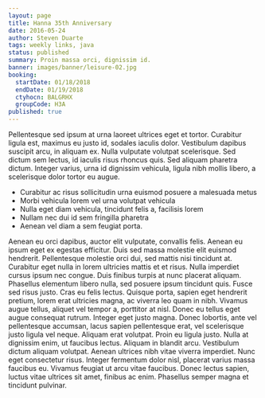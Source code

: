 ```yaml
---
layout: page
title: Hanna 35th Anniversary
date: 2016-05-24
author: Steven Duarte
tags: weekly links, java
status: published
summary: Proin massa orci, dignissim id.
banner: images/banner/leisure-02.jpg
booking:
  startDate: 01/18/2018
  endDate: 01/19/2018
  ctyhocn: BALGRHX
  groupCode: H3A
published: true
---
```

Pellentesque sed ipsum at urna laoreet ultrices eget et tortor. Curabitur ligula est, maximus eu justo id, sodales iaculis dolor. Vestibulum dapibus suscipit arcu, in aliquam ex. Nulla vulputate volutpat scelerisque. Sed dictum sem lectus, id iaculis risus rhoncus quis. Sed aliquam pharetra dictum. Integer varius, urna id dignissim vehicula, ligula nibh mollis libero, a scelerisque dolor tortor eu augue.

* Curabitur ac risus sollicitudin urna euismod posuere a malesuada metus
* Morbi vehicula lorem vel urna volutpat vehicula
* Nulla eget diam vehicula, tincidunt felis a, facilisis lorem
* Nullam nec dui id sem fringilla pharetra
* Aenean vel diam a sem feugiat porta.

Aenean eu orci dapibus, auctor elit vulputate, convallis felis. Aenean eu ipsum eget ex egestas efficitur. Duis sed massa molestie elit euismod hendrerit. Pellentesque molestie orci dui, sed mattis nisi tincidunt at. Curabitur eget nulla in lorem ultricies mattis et et risus. Nulla imperdiet cursus ipsum nec congue. Duis finibus turpis at nunc placerat aliquam. Phasellus elementum libero nulla, sed posuere ipsum tincidunt quis. Fusce sed risus justo. Cras eu felis lectus. Quisque porta, sapien eget hendrerit pretium, lorem erat ultricies magna, ac viverra leo quam in nibh. Vivamus augue tellus, aliquet vel tempor a, porttitor at nisl. Donec eu tellus eget augue consequat rutrum. Integer eget justo magna. Donec lobortis, ante vel pellentesque accumsan, lacus sapien pellentesque erat, vel scelerisque justo ligula vel neque. Aliquam erat volutpat.
Proin eu ligula justo. Nulla at dignissim enim, ut faucibus lectus. Aliquam in blandit arcu. Vestibulum dictum aliquam volutpat. Aenean ultrices nibh vitae viverra imperdiet. Nunc eget consectetur risus. Integer fermentum dolor nisl, placerat varius massa faucibus eu. Vivamus feugiat ut arcu vitae faucibus. Donec lectus sapien, luctus vitae ultrices sit amet, finibus ac enim. Phasellus semper magna et tincidunt pulvinar.
